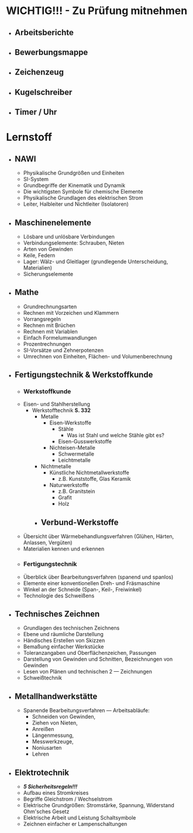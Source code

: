 # WICHTIG!!! - Zu Prüfung mitnehmen
- ## Arbeitsberichte
- ## Bewerbungsmappe
- ## Zeichenzeug
- ## Kugelschreiber
- ## Timer / Uhr
# Lernstoff
- ## NAWI
	- Physikalische Grundgrößen und Einheiten
	- SI-System
	- Grundbegriffe der Kinematik und Dynamik
	- Die wichtigsten Symbole für chemische Elemente
	- Physikalische Grundlagen des elektrischen Strom
	- Leiter, Halbleiter und Nichtleiter (Isolatoren)
- ## Maschinenelemente
	- Lösbare und unlösbare Verbindungen
	- Verbindungselemente: Schrauben, Nieten
	- Arten von Gewinden
	- Keile, Federn
	- Lager: Wälz- und Gleitlager (grundlegende Unterscheidung, Materialien)
	- Sicherungselemente
- ## Mathe
	- Grundrechnungsarten
	- Rechnen mit Vorzeichen und Klammern
	- Vorrangsregeln 
	- Rechnen mit Brüchen
	- Rechnen mit Variablen
	- Einfach Formelumwandlungen
	- Prozentrechnungen
	- SI-Vorsätze und Zehnerpotenzen
	- Umrechnen von Einheiten, Flächen- und Volumenberechnung
- ## Fertigungstechnik & Werkstoffkunde
	- ### Werkstoffkunde
	- Eisen- und Stahlherstellung
		- Werkstofftechnik **S. 332**
			- Metalle
				- Eisen-Werkstoffe
					- Stähle
						- Was ist Stahl und welche Stähle gibt es?
					- Eisen-Gusswerkstoffe
				- Nichteisen-Metalle
					- Schwermetalle
					- Leichtmetalle
			- Nichtmetalle
				- Künstliche Nichtmetallwerkstoffe
					- z.B. Kunststoffe, Glas  Keramik
				- Naturwerkstoffe
					- z.B. Granitstein
					- Grafit
					-  Holz
			- Verbund-Werkstoffe
				- 
	- Übersicht über Wärmebehandlungsverfahren (Glühen, Härten, Anlassen, Vergüten)
	- Materialien kennen und erkennen
	- ### Fertigungstechnik
	- Überblick über Bearbeitungsverfahren (spanend und spanlos) 
	- Elemente einer konventionellen Dreh- und Fräsmaschine
	- Winkel an der Schneide (Span-, Keil-, Freiwinkel)
	- Technologie des Schweißens
- ## Technisches Zeichnen
	- Grundlagen des technischen Zeichnens
	- Ebene und räumliche Darstellung
	- Händisches Erstellen von Skizzen
	- Bemaßung einfacher Werkstücke
	- Toleranzangaben und Oberflächenzeichen, Passungen
	- Darstellung von Gewinden und Schnitten, Bezeichnungen von Gewinden
	- Lesen von Plänen und technischen 2 — Zeichnungen
	- Schweißtechnik
- ## Metallhandwerkstätte
	- Spanende Bearbeitungsverfahren  — Arbeitsabläufe:
		- Schneiden von Gewinden, 
		- Ziehen von Nieten, 
		- Anreißen
		- Längenmessung, 
		- Messwerkzeuge, 
		- Noniusarten
		- Lehren
- ## Elektrotechnik
	- ***5 Sicherheitsregeln!!!***
	- Aufbau eines Stromkreises
	- Begriffe Gleichstrom / Wechselstrom
	- Elektrische Grundgrößen: Stromstärke, Spannung, Widerstand Ohm'sches Gesetz
	- Elektrische Arbeit und Leistung Schaltsymbole
	- Zeichnen einfacher er Lampenschaltungen